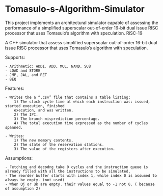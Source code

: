 # Tomasulo-s-Algorithm-Simulator
This project implements an architectural simulator capable of assessing the performance of a  simplified superscalar out-of-order 16-bit dual issue RISC processor that uses Tomasulo’s  algorithm with speculation.
RiSC-16


A C++ simulator that assess simplified superscalar out-of-order 16-bit dual issue RISC processor that uses Tomasulo’s algorithm with speculation.

Supports:

	- Arithmetic: ADDI, ADD, MUL, NAND, SUB
	- LOAD and STORE
	- JMP, JAL, and RET
	- BEQ

Features: 


	- Writes the a “.csv” file that contains a table listing:
		1) The clock cycle time at which each instruction was: issued, started execution, finished
		execution, and was written.
		2) The IPC.
		3) The branch misprediction percentage.
		4) The total execution time expressed as the number of cycles spanned.

	- Writes:
		1) The new memory contents.
		2) The state of the reservation stations.
		3) The value of the registers after execution.


Assumptions: 

	- Fetching and decodng take 0 cycles and the instruction queue is already filled with all the instructions to be simulated.
	- The reorder buffer starts with index 1, while index 0 is assumed to always be empty. (not used)
	- When Qj or Qk are empty, their values equal to -1 not 0. ( because of assumption 2)
